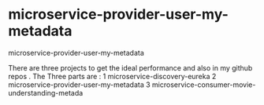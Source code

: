 # microservice-provider-user-my-metadata
microservice-provider-user-my-metadata

There are three projects to get the ideal performance and also in my github repos .
The Three parts are :
    1 microservice-discovery-eureka
    2 microservice-provider-user-my-metadata
    3 microservice-consumer-movie-understanding-metada
